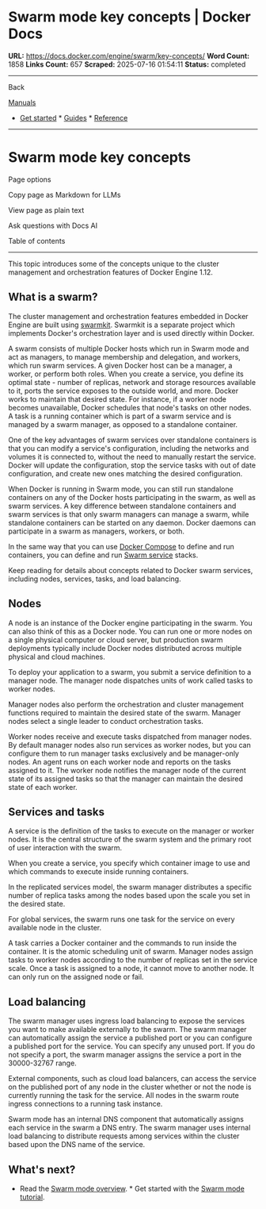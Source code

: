 # Swarm mode key concepts | Docker Docs

**URL:** https://docs.docker.com/engine/swarm/key-concepts/
**Word Count:** 1858
**Links Count:** 657
**Scraped:** 2025-07-16 01:54:11
**Status:** completed

---

Back

[Manuals](https://docs.docker.com/manuals/)

  * [Get started](https://docs.docker.com/get-started/)   * [Guides](https://docs.docker.com/guides/)   * [Reference](https://docs.docker.com/reference/)

* * *

# Swarm mode key concepts

Page options

Copy page as Markdown for LLMs

View page as plain text

Ask questions with Docs AI

Table of contents

* * *

This topic introduces some of the concepts unique to the cluster management and orchestration features of Docker Engine 1.12.

## What is a swarm?

The cluster management and orchestration features embedded in Docker Engine are built using [swarmkit](https://github.com/docker/swarmkit/). Swarmkit is a separate project which implements Docker's orchestration layer and is used directly within Docker.

A swarm consists of multiple Docker hosts which run in Swarm mode and act as managers, to manage membership and delegation, and workers, which run swarm services. A given Docker host can be a manager, a worker, or perform both roles. When you create a service, you define its optimal state - number of replicas, network and storage resources available to it, ports the service exposes to the outside world, and more. Docker works to maintain that desired state. For instance, if a worker node becomes unavailable, Docker schedules that node's tasks on other nodes. A task is a running container which is part of a swarm service and is managed by a swarm manager, as opposed to a standalone container.

One of the key advantages of swarm services over standalone containers is that you can modify a service's configuration, including the networks and volumes it is connected to, without the need to manually restart the service. Docker will update the configuration, stop the service tasks with out of date configuration, and create new ones matching the desired configuration.

When Docker is running in Swarm mode, you can still run standalone containers on any of the Docker hosts participating in the swarm, as well as swarm services. A key difference between standalone containers and swarm services is that only swarm managers can manage a swarm, while standalone containers can be started on any daemon. Docker daemons can participate in a swarm as managers, workers, or both.

In the same way that you can use [Docker Compose](https://docs.docker.com/compose/) to define and run containers, you can define and run [Swarm service](https://docs.docker.com/engine/swarm/services/) stacks.

Keep reading for details about concepts related to Docker swarm services, including nodes, services, tasks, and load balancing.

## Nodes

A node is an instance of the Docker engine participating in the swarm. You can also think of this as a Docker node. You can run one or more nodes on a single physical computer or cloud server, but production swarm deployments typically include Docker nodes distributed across multiple physical and cloud machines.

To deploy your application to a swarm, you submit a service definition to a manager node. The manager node dispatches units of work called tasks to worker nodes.

Manager nodes also perform the orchestration and cluster management functions required to maintain the desired state of the swarm. Manager nodes select a single leader to conduct orchestration tasks.

Worker nodes receive and execute tasks dispatched from manager nodes. By default manager nodes also run services as worker nodes, but you can configure them to run manager tasks exclusively and be manager-only nodes. An agent runs on each worker node and reports on the tasks assigned to it. The worker node notifies the manager node of the current state of its assigned tasks so that the manager can maintain the desired state of each worker.

## Services and tasks

A service is the definition of the tasks to execute on the manager or worker nodes. It is the central structure of the swarm system and the primary root of user interaction with the swarm.

When you create a service, you specify which container image to use and which commands to execute inside running containers.

In the replicated services model, the swarm manager distributes a specific number of replica tasks among the nodes based upon the scale you set in the desired state.

For global services, the swarm runs one task for the service on every available node in the cluster.

A task carries a Docker container and the commands to run inside the container. It is the atomic scheduling unit of swarm. Manager nodes assign tasks to worker nodes according to the number of replicas set in the service scale. Once a task is assigned to a node, it cannot move to another node. It can only run on the assigned node or fail.

## Load balancing

The swarm manager uses ingress load balancing to expose the services you want to make available externally to the swarm. The swarm manager can automatically assign the service a published port or you can configure a published port for the service. You can specify any unused port. If you do not specify a port, the swarm manager assigns the service a port in the 30000-32767 range.

External components, such as cloud load balancers, can access the service on the published port of any node in the cluster whether or not the node is currently running the task for the service. All nodes in the swarm route ingress connections to a running task instance.

Swarm mode has an internal DNS component that automatically assigns each service in the swarm a DNS entry. The swarm manager uses internal load balancing to distribute requests among services within the cluster based upon the DNS name of the service.

## What's next?

  * Read the [Swarm mode overview](https://docs.docker.com/engine/swarm/).   * Get started with the [Swarm mode tutorial](https://docs.docker.com/engine/swarm/swarm-tutorial/).